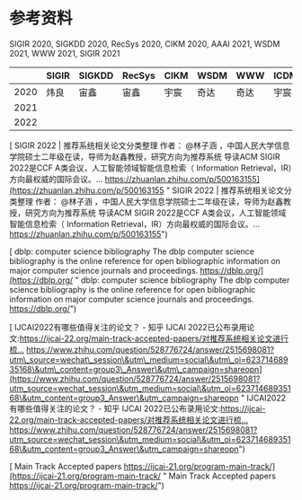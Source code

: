 # 参考资料

SIGIR 2020, SIGKDD 2020, RecSys 2020, CIKM 2020, AAAI 2021, WSDM 2021, WWW 2021, SIGIR 2021

|      | SIGIR | SIGKDD | RecSys | CIKM | WSDM | WWW | ICDM | AAAI | IJCAI | ICML/NIPS |
| ---- | ----- | ------ | ------ | ---- | ---- | --- | ---- | ---- | ----- | --------- |
| 2020 | 炜良    | 宙鑫     | 宙鑫     | 宇宸   | 奇达   | 奇达  | 宇宸   | 奇达   | 炜良    | 宙鑫        |
| 2021 |       |        |        |      |      |     |      |      |       |           |
| 2022 |       |        |        |      |      |     |      |      |       |           |

[ SIGIR 2022 | 推荐系统相关论文分类整理 作者： @林子涵 ，中国人民大学信息学院硕士二年级在读，导师为赵鑫教授，研究方向为推荐系统 导读ACM SIGIR 2022是CCF A类会议，人工智能领域智能信息检索（ Information Retrieval，IR）方向最权威的国际会议。… https://zhuanlan.zhihu.com/p/500163155](https://zhuanlan.zhihu.com/p/500163155 " SIGIR 2022 | 推荐系统相关论文分类整理 作者： @林子涵 ，中国人民大学信息学院硕士二年级在读，导师为赵鑫教授，研究方向为推荐系统 导读ACM SIGIR 2022是CCF A类会议，人工智能领域智能信息检索（ Information Retrieval，IR）方向最权威的国际会议。… https://zhuanlan.zhihu.com/p/500163155")

[ dblp: computer science bibliography The dblp computer science bibliography is the online reference for open bibliographic information on major computer science journals and proceedings. https://dblp.org/](https://dblp.org/ " dblp: computer science bibliography The dblp computer science bibliography is the online reference for open bibliographic information on major computer science journals and proceedings. https://dblp.org/")

[ IJCAI2022有哪些值得关注的论文？ - 知乎 IJCAI 2022已公布录用论文:https://ijcai-22.org/main-track-accepted-papers/对推荐系统相关论文进行梳… https://www.zhihu.com/question/528776724/answer/2515698081?utm\_source=wechat\_session\&utm\_medium=social\&utm\_oi=62371468935168\&utm\_content=group3\_Answer\&utm\_campaign=shareopn](https://www.zhihu.com/question/528776724/answer/2515698081?utm_source=wechat_session\&utm_medium=social\&utm_oi=62371468935168\&utm_content=group3_Answer\&utm_campaign=shareopn " IJCAI2022有哪些值得关注的论文？ - 知乎 IJCAI 2022已公布录用论文:https://ijcai-22.org/main-track-accepted-papers/对推荐系统相关论文进行梳… https://www.zhihu.com/question/528776724/answer/2515698081?utm_source=wechat_session\&utm_medium=social\&utm_oi=62371468935168\&utm_content=group3_Answer\&utm_campaign=shareopn")

[ Main Track Accepted papers  https://ijcai-21.org/program-main-track/](https://ijcai-21.org/program-main-track/ " Main Track Accepted papers  https://ijcai-21.org/program-main-track/")
